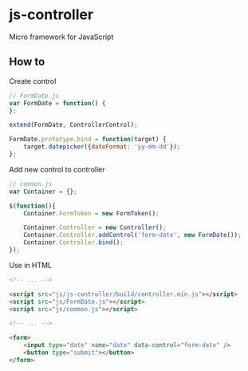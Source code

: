 # js-controller
Micro framework for JavaScript

## How to

Create control
```js
// FormDate.js
var FormDate = function() {
};

extend(FormDate, ControllerControl);

FormDate.prototype.bind = function(target) {
    target.datepicker({dateFormat: 'yy-mm-dd'});
};
```

Add new control to controller

```js
// common.js
var Container = {};

$(function(){
    Container.FormToken = new FormToken();

    Container.Controller = new Controller();
    Container.Controller.addControl('form-date', new FormDate());
    Container.Controller.bind();
});
```

Use in HTML

```html
<!-- ... -->

<script src="js/js-controller/build/controller.min.js"></script>
<script src="js/FormDate.js"></script>
<script src="js/common.js"></script>

<!-- ... -->

<form>
    <input type="date" name="date" data-control="form-date" />
    <button type="submit"></button>
</form>
```
